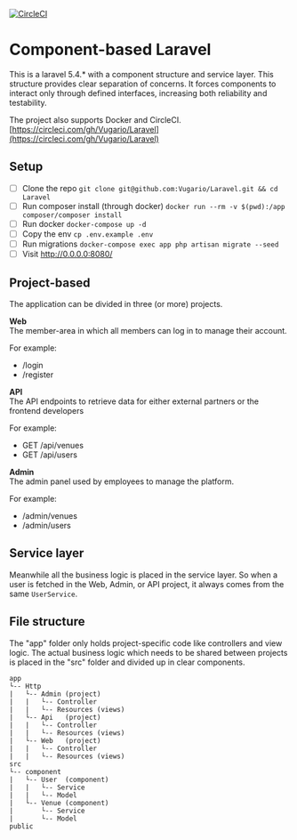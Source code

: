 [![CircleCI](https://circleci.com/gh/Vugario/Laravel.svg?style=svg)](https://circleci.com/gh/Vugario/Laravel)

# Component-based Laravel
This is a laravel 5.4.* with a component structure and service layer. This structure provides clear separation of concerns.
It forces components to interact only through defined interfaces, increasing both reliability and testability.

The project also supports Docker and CircleCI. [https://circleci.com/gh/Vugario/Laravel](https://circleci.com/gh/Vugario/Laravel)

## Setup
- [ ] Clone the repo `git clone git@github.com:Vugario/Laravel.git && cd Laravel`
- [ ] Run composer install (through docker) `docker run --rm -v $(pwd):/app composer/composer install`
- [ ] Run docker `docker-compose up -d`
- [ ] Copy the env `cp .env.example .env`
- [ ] Run migrations `docker-compose exec app php artisan migrate --seed`
- [ ] Visit http://0.0.0.0:8080/

## Project-based
The application can be divided in three (or more) projects.

**Web**  
The member-area in which all members can log in to manage their account.

For example:
- /login
- /register

**API**  
The API endpoints to retrieve data for either external partners or the frontend developers

For example:
- GET /api/venues
- GET /api/users

**Admin**  
The admin panel used by employees to manage the platform.

For example:
- /admin/venues
- /admin/users

## Service layer
Meanwhile all the business logic is placed in the service layer. So when a user is fetched in the Web, Admin, or API project, it always comes from the same `UserService`.

## File structure
The "app" folder only holds project-specific code like controllers and view logic. The actual business logic which needs to be shared between projects is placed in the "src" folder and divided up in clear components.

```
app
└-- Http
|   └-- Admin (project)
|   |   └-- Controller
|   |   └-- Resources (views)
|   └-- Api   (project)
|   |   └-- Controller
|   |   └-- Resources (views)
|   └-- Web   (project)
|   |   └-- Controller
|   |   └-- Resources (views)
src
└-- component
|   └-- User  (component)
|   |   └-- Service
|   |   └-- Model
|   └-- Venue (component)
|       └-- Service
|       └-- Model
public
```

